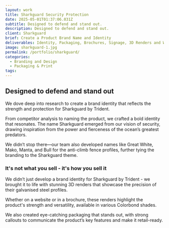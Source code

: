 ```yaml
---
layout: work
title: Sharkguard Security Protection
date: 2025-05-01T01:37:06.031Z
subtitle: Designed to defend and stand out.
description: Designed to defend and stand out.
client: Sharkguard
brief: Create a Product Brand Name and Identity
deliverables: Identity, Packaging, Brochures, Signage, 3D Renders and Website
image: sharkguard-1.jpg
permalink: /portfolio/sharkguard/
categories:
  - Branding and Design
  - Packaging & Print
tags:
---
```


## Designed to defend and stand out

We dove deep into research to create a brand identity that reflects the strength and protection for Sharkguard by Trident.

From competitor analysis to naming the product, we crafted a bold identity that resonates. The name Sharkguard emerged from our vision of security, drawing inspiration from the power and fierceness of the ocean’s greatest predators.

We didn’t stop there—our team also developed names like Great White, Mako, Manta, and Bull for the anti-climb fence profiles, further tying the branding to the Sharkguard theme.

### It's not what you sell - it's how you sell it

We didn’t just develop a brand identity for Sharkguard by Trident - we brought it to life with stunning 3D renders that showcase the precision of their galvanised steel profiles.

Whether on a website or in a brochure, these renders highlight the product's strength and versatility, available in various Colorbond shades.

We also created eye-catching packaging that stands out, with strong callouts to communicate the product’s key features and make it retail-ready.
